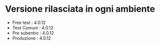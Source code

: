 # Versione rilasciata in ogni ambiente

- Free test : 4.0.12
- Test Comuni : 4.0.12
- Pre subentro : 4.0.12
- Produzione : 4.0.12
